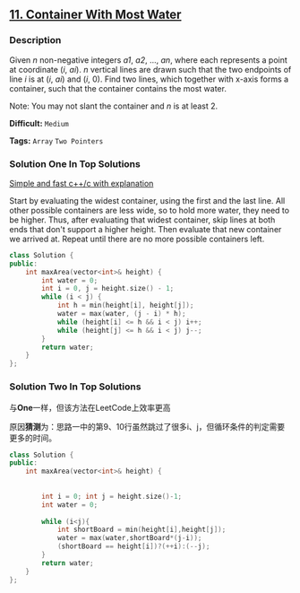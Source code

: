 ## [11. Container With Most Water](https://leetcode.com/problems/container-with-most-water/#/description)

### Description

Given *n* non-negative integers *a1*, *a2*, ..., *an*, where each represents a point at coordinate (*i*, *ai*). *n* vertical lines are drawn such that the two endpoints of line *i* is at (*i*, *ai*) and (*i*, 0). Find two lines, which together with x-axis forms a container, such that the container contains the most water.

Note: You may not slant the container and *n* is at least 2.



**Difficult:** `Medium`

**Tags:** `Array` `Two Pointers`



### Solution One  In Top Solutions

[Simple and fast c++/c with explanation](https://discuss.leetcode.com/topic/16754/simple-and-fast-c-c-with-explanation)

Start by evaluating the widest container, using the first and the last line. All other possible containers are less wide, so to hold more water, they need to be higher. Thus, after evaluating that widest container, skip lines at both ends that don't support a higher height. Then evaluate that new container we arrived at. Repeat until there are no more possible containers left.

```c++
class Solution {
public:
    int maxArea(vector<int>& height) {
        int water = 0;
        int i = 0, j = height.size() - 1;
        while (i < j) {
            int h = min(height[i], height[j]);
            water = max(water, (j - i) * h);
            while (height[i] <= h && i < j) i++;
            while (height[j] <= h && i < j) j--;
        }
        return water;
    }
};
```



### Solution Two  In Top Solutions

与**One**一样，但该方法在LeetCode上效率更高

原因**猜测**为：思路一中的第9、10行虽然跳过了很多i、j，但循环条件的判定需要更多的时间。

```c++
class Solution {
public:
    int maxArea(vector<int>& height) {
        
        
        int i = 0; int j = height.size()-1;
        int water = 0;
        
        while (i<j){
            int shortBoard = min(height[i],height[j]);
            water = max(water,shortBoard*(j-i));
            (shortBoard == height[i])?(++i):(--j); 
        }
        return water;
    }
};
```

